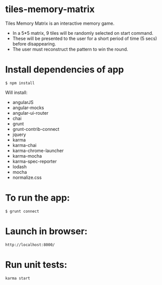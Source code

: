 # tiles-memory-matrix

Tiles Memory Matrix is an interactive memory game.

- In a 5*5 matrix, 9 tiles will be randomly selected on start command.
- These will be presented to the user for a short period of time (5 secs) before disappearing.
- The user must reconstruct the pattern to win the round.

# Install dependencies of app
    $ npm install

Will install:
- angularJS
- angular-mocks
- angular-ui-router
- chai
- grunt
- grunt-contrib-connect
- jquery
- karma
- karma-chai
- karma-chrome-launcher
- karma-mocha
- karma-spec-reporter
- lodash
- mocha
- normalize.css

# To run the app:
    $ grunt connect

# Launch in browser:
    http://localhost:8000/

# Run unit tests:
    karma start

